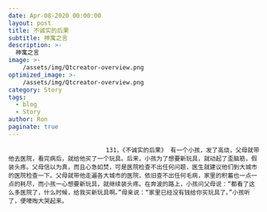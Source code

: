 ```yaml
---
date: Apr-08-2020 00:00:00
layout: post
title: 不诚实的后果
subtitle: 神寓之言
description: >-
  神寓之言
image: >-
    /assets/img/Qtcreator-overview.png
optimized_image: >-
    /assets/img/Qtcreator-overview.png
category: Story
tags:
  - blog
  - Story
author: Ron
paginate: true
---
```


							　　131，《不诚实的后果》 有一个小孩，发了高烧，父母就带他去医院，看完病后，就给他买了一个玩具。后来，小孩为了想要新玩具，就动起了歪脑筋，假装头疼。父母信以为真，而且心急如焚，可是医院检查不出任何问题，医生就建议他们到大城市的医院检查一下。父母就带他走遍各大城市的医院，依旧查不出任何毛病，家里的积蓄也一点一点的耗尽，而小孩一心想要新玩具，就继续装头疼。在奔波的路上，小孩问父母说：“都看了这么多医院了，什么时候，给我买新玩具啊。”母亲说：“家里已经没有钱给你买玩具了。”小孩听了，便嚎啕大哭起来。
							
							
						